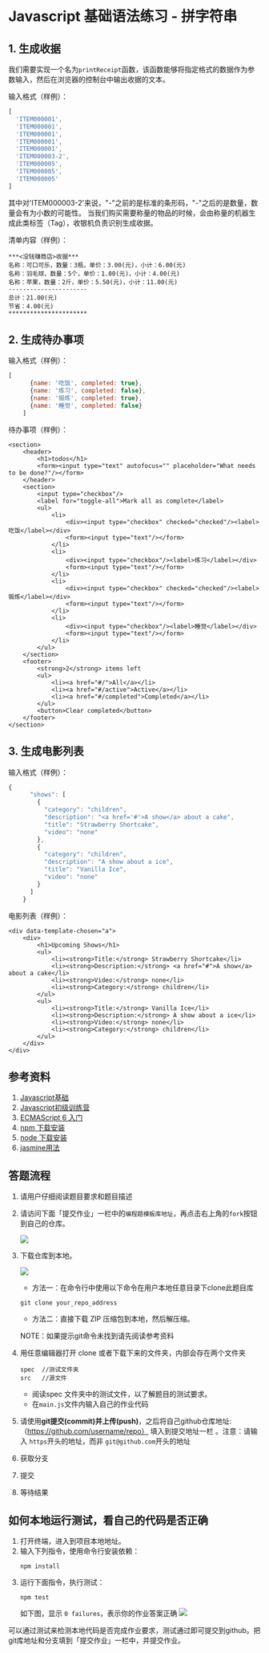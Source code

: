 # Javascript 基础语法练习 - 拼字符串

## 1. 生成收据

我们需要实现一个名为`printReceipt`函数，该函数能够将指定格式的数据作为参数输入，然后在浏览器的控制台中输出收据的文本。

输入格式（样例）：

```javascript
[
  'ITEM000001',
  'ITEM000001',
  'ITEM000001',
  'ITEM000001',
  'ITEM000001',
  'ITEM000003-2',
  'ITEM000005',
  'ITEM000005',
  'ITEM000005'
]
```

其中对'ITEM000003-2'来说，"-"之前的是标准的条形码，"-"之后的是数量，数量会有为小数的可能性。
当我们购买需要称量的物品的时候，会由称量的机器生成此类标签（Tag），收银机负责识别生成收据。


清单内容（样例）：

```
***<没钱赚商店>收据***
名称：可口可乐，数量：3瓶，单价：3.00(元)，小计：6.00(元)
名称：羽毛球，数量：5个，单价：1.00(元)，小计：4.00(元)
名称：苹果，数量：2斤，单价：5.50(元)，小计：11.00(元)
----------------------
总计：21.00(元)
节省：4.00(元)
**********************
```

## 2. 生成待办事项

输入格式（样例）：

```javascript
[
      {name: '吃饭', completed: true},
      {name: '练习', completed: false},
      {name: '锻炼', completed: true},
      {name: '睡觉', completed: false}
    ]
```

待办事项（样例）：
```
<section>
    <header>
        <h1>todos</h1>
        <form><input type="text" autofocus="" placeholder="What needs to be done?"/></form>
    </header>
    <section>
        <input type="checkbox"/>
        <label for="toggle-all">Mark all as complete</label>
        <ul>
            <li>
                <div><input type="checkbox" checked="checked"/><label>吃饭</label></div>
                <form><input type="text"/></form>
            </li>
            <li>
                <div><input type="checkbox"/><label>练习</label></div>
                <form><input type="text"/></form>
            </li>
            <li>
                <div><input type="checkbox" checked="checked"/><label>锻炼</label></div>
                <form><input type="text"/></form>
            </li>
            <li>
                <div><input type="checkbox"/><label>睡觉</label></div>
                <form><input type="text"/></form>
            </li>
        </ul>
    </section>
    <footer>
        <strong>2</strong> items left
        <ul>
            <li><a href="#/">All</a></li>
            <li><a href="#/active">Active</a></li>
            <li><a href="#/completed">Completed</a></li>
        </ul>
        <button>Clear completed</button>
    </footer>
</section>
```

## 3. 生成电影列表

输入格式（样例）：

```javascript
{
      "shows": [
        {
          "category": "children",
          "description": "<a href='#'>A show</a> about a cake",
          "title": "Strawberry Shortcake",
          "video": "none"
        },
        {
          "category": "children",
          "description": "A show about a ice",
          "title": "Vanilla Ice",
          "video": "none"
        }
      ]
    }
```

电影列表（样例）：
```
<div data-template-chosen="a">
    <div>
        <h1>Upcoming Shows</h1>
        <ul>
            <li><strong>Title:</strong> Strawberry Shortcake</li>
            <li><strong>Description:</strong> <a href="#">A show</a> about a cake</li>
            <li><strong>Video:</strong> none</li>
            <li><strong>Category:</strong> children</li>
        </ul>
        <ul>
            <li><strong>Title:</strong> Vanilla Ice</li>
            <li><strong>Description:</strong> A show about a ice</li>
            <li><strong>Video:</strong> none</li>
            <li><strong>Category:</strong> children</li>
        </ul>
    </div>
</div>
```

## 参考资料
1. [Javascript基础](http://codefordream.com/courses/js_basic/sections)
2. [Javascript初级训练营](http://codefordream.com/courses/js_learning_camps/sections)
3. [ECMAScript 6 入门](http://es6.ruanyifeng.com/)
4. [npm 下载安装](https://github.com/npm/npm)
5. [node 下载安装](https://github.com/creationix/nvm)
6. [jasmine用法](http://jasmine.github.io/2.4/introduction.html)

## 答题流程
1. 请用户仔细阅读题目要求和题目描述

2. 请访问下面「提交作业」一栏中的`编程题模板库地址`，再点击右上角的`fork`按钮到自己的仓库。

   ![](http://ocuwjo7n4.bkt.clouddn.com/2018-07-15-WeChatWorkScreenshot_2091b439-1282-4990-9380-9fdb88f6da66.png)

3. 下载仓库到本地。

   ![](http://ocuwjo7n4.bkt.clouddn.com/2018-07-15-WeChatWorkScreenshot_ed14ca41-f4ac-45c7-b5c7-07451a291cac.png)

   - 方法一：在命令行中使用以下命令在用户本地任意目录下clone此题目库
   ```
   git clone your_repo_address
   ```
   - 方法二：直接下载 ZIP 压缩包到本地，然后解压缩。

   NOTE：如果提示git命令未找到请先阅读参考资料

4. 用任意编辑器打开 clone 或者下载下来的文件夹，内部会存在两个文件夹
    ```
    spec  //测试文件夹
    src   //源文件
    ```
    - 阅读spec 文件夹中的测试文件，以了解题目的测试要求。
    - 在`main.js`文件内输入自己的作业代码

5. 请使用**git提交(commit)**并**上传(push)**，之后将自己github仓库地址:（https://github.com/username/repo） 填入到提交地址一栏 。注意：请输入 `https`开头的地址，而非 `git@github.com`开头的地址

6. 获取分支

7. 提交

8. 等待结果



## 如何本地运行测试，看自己的代码是否正确
1.  打开终端，进入到项目本地地址。
2. 输入下列指令，使用命令行安装依赖：
    ```
    npm install
    ```
3. 运行下面指令，执行测试：
    ```
    npm test
    ```
    如下图，显示 `0 failures`，表示你的作业答案正确
    ![](http://ocuwjo7n4.bkt.clouddn.com/2018-07-26-083013.png)

可以通过测试来检测本地代码是否完成作业要求，测试通过即可提交到github。把git库地址和分支填到「提交作业」一栏中，并提交作业。
    
